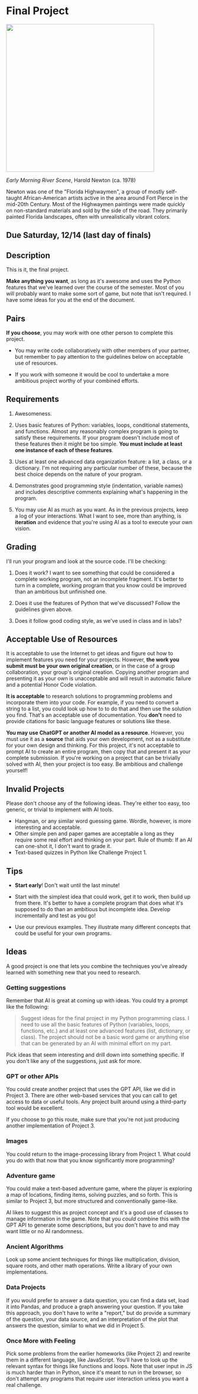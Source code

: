 # Final Project

<img src="https://ids.si.edu/ids/deliveryService?id=NMAAHC-2014_185_10_005&max_w=700" width="400px" />

*Early Morning River Scene*, Harold Newton (ca. 1978)

Newton was one of the "Florida Highwaymen", a group of mostly self-taught African-American artists active in the area around Fort Pierce in the mid-20th Century. Most of the Highwaymen paintings were made quickly on non-standard materials and sold by the side of the road. They primarily painted Florida landscapes, often with unrealistically vibrant colors.

## Due Saturday, 12/14 (last day of finals)

## Description

This is it, the final project.

**Make anything you want**, as long as it's awesome and uses the Python features that we've learned over the course of the semester. Most of you will probably want to make some sort of game, but note that isn't required. I have some ideas for you at the end of the document.

## Pairs

**If you choose**, you may work with one other person to complete this project.

- You may write code collaboratively with other members of your partner, but remember to pay attention to the guidelines below on acceptable use of resources.

- If you work with someone it would be cool to undertake a more ambitious project worthy of your combined efforts.

## Requirements

1. Awesomeness.

2. Uses basic features of Python: variables, loops, conditional statements, and functions. Almost any reasonably complex program is going to satisfy these requirements. If your program doesn't include most of these features then it might be too simple. **You must include at least one instance of each of these features**.
   
3. Uses at least one advanced data organization feature: a list, a class, or a dictionary. I'm not requiring any particular number of these, because the best choice depends on the nature of your program.
   
4. Demonstrates good programming style (indentation, variable names) and includes descriptive comments explaining what's happening in the program.

5. You may use AI as much as you want. As in the previous projects, keep a log of your interactions. What I want to see, more than anything, is **iteration** and evidence that you're using AI as a tool to execute your own vision.
   
## Grading

I'll run your program and look at the source code. I'll be checking:

1. Does it work? I want to see something that could be considered a complete working program, not an incomplete fragment. It's better to turn in a complete, working program that you know could be improved than an ambitious but unfinished one.

2. Does it use the features of Python that we've discussed? Follow the guidelines given above.

3. Does it follow good coding style, as we've used in class and in labs?

## Acceptable Use of Resources

It is acceptable to use the Internet to get ideas and figure out how to implement features you need for your projects. However, **the work you submit must be your own original creation**, or in the case of a group collaboration, your group's original creation. Copying another program and presenting it as your own is unacceptable and will result in automatic failure and a potential Honor Code violation.

**It is acceptable** to research solutions to programming problems and incorporate them into your code. For example, if you need to convert a string to a list, you could look up how to to do that and then use the solution you find. That's an acceptable use of documentation. You **don't** need to provide citations for basic language features or solutions like these.

**You may use ChatGPT or another AI model as a resource**. However, you must use it as a **source** that aids your own development, not as a substitute for your own design and thinking. For this project, it's not acceptable to prompt AI to create an entire program, then copy that and present it as your complete submission. If you're working on a project that can be trivially solved with AI, then your project is too easy. Be ambitious and challenge yourself!

## Invalid Projects

Please don't choose any of the following ideas. They're either too easy, too generic, or trivial to implement with AI tools.

- Hangman, or any similar word guessing game. Wordle, however, is more interesting and acceptable.
- Other simple pen and paper games are acceptable a long as they require some real effort and thinking on your part. Rule of thumb: If an AI can one-shot it, I don't want to grade it.
- Text-based quizzes in Python like Challenge Project 1.

## Tips

- **Start early**! Don't wait until the last minute!

- Start with the simplest idea that could work, get it to work, then build up from there. It's better to have a complete program that does
what it's supposed to do than an ambitious but incomplete idea. Develop incrementally and test as you go!

- Use our previous examples. They illustrate many different concepts that could be useful for your own programs.

## Ideas

A good project is one that lets you combine the techniques you've already learned with something new that you need to research.

### Getting suggestions

Remember that AI is great at coming up with ideas. You could try a prompt like the following:

> Suggest ideas for the final project in my Python programming class. I need to use all the basic features of Python (variables, loops, functions, etc.) and at least one advanced features (list, dictionary, or class). The project should not be a basic word game or anything else that can be generated by an AI with minimal effort on my part.

Pick ideas that seem interesting and drill down into something specific. If you don't like any of the suggestions, just ask for more.

### GPT or other APIs

You could create another project that uses the GPT API, like we did in Project 3. There are other web-based services that you can call to get access to data or useful tools. Any project built around using a third-party tool would be excellent.

If you choose to go this route, make sure that you're not just producing another implementation of Project 3.

### Images

You could return to the image-processing library from Project 1. What could you do with that now that you know significantly more programming?

### Adventure game

You could make a text-based adventure game, where the player is exploring a map of locations, finding items, solving puzzles, and so forth. This is similar to Project 3, but more structured and conventionally game-like.

AI likes to suggest this as project concept and it's a good use of classes to manage information in the game. Note that you *could* combine this with the GPT API to generate some descriptions, but you don't have to and may want little or no AI randomness.

### Ancient Algorithms

Look up some ancient techniques for things like multiplication, division, square roots, and other math operations. Write a library of your own implementations.

### Data Projects

If you would prefer to answer a data question, you can find a data set, load it into Pandas, and produce a graph answering your question. If you take this approach, you don't have to write a "report," but do provide a summary of the question, your data source, and an interpretation of the plot that answers the question, similar to what we did in Project 5.

### Once More with Feeling

Pick some problems from the earlier homeworks (like Project 2) and rewrite them in a different language, like JavaScript. You'll have to look up the relevant syntax for things like functions and loops. Note that user input in JS is much harder than in Python, since it's meant to run in the browser, so don't attempt any programs that require user interaction unless you want a real challenge.
